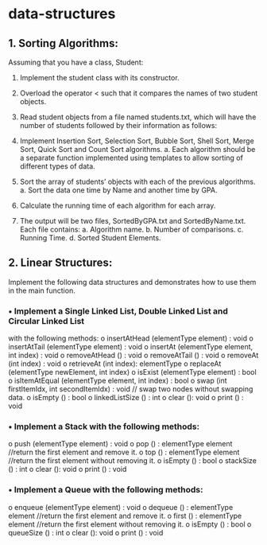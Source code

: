 # data-structures
## 1. Sorting Algorithms:
Assuming that you have a class, Student:
1. Implement the student class with its constructor.
2. Overload the operator < such that it compares the names
of two student objects.
3. Read student objects from a file named students.txt, which will have
the number of students followed by their information as follows:
4. Implement Insertion Sort, Selection Sort, Bubble Sort, Shell Sort,
Merge Sort, Quick Sort and Count Sort algorithms.
  a. Each algorithm should be a separate function implemented using
  templates to allow sorting of different types of data.

5. Sort the array of students’ objects with each of the previous algorithms.
a. Sort the data one time by Name and another time by GPA.
6. Calculate the running time of each algorithm for each array.

7. The output will be two files, SortedByGPA.txt and SortedByName.txt. Each file
contains:
  a. Algorithm name.
  b. Number of comparisons.
  c. Running Time.
  d. Sorted Student Elements.

## 2. Linear Structures:
Implement the following data structures and demonstrates how to use them in the main
function.
### • Implement a Single Linked List, Double Linked List and Circular Linked List
with the following methods:
  o insertAtHead (elementType element) : void
  o insertAtTail (elementType element) : void
  o insertAt (elementType element, int index) : void
  o removeAtHead () : void
  o removeAtTail () : void
  o removeAt (int index) : void
  o retrieveAt (int index): elementType
  o replaceAt (elementType newElement, int index)
  o isExist (elementType element) : bool
  o isItemAtEqual (elementType element, int index) : bool
  o swap (int firstItemIdx, int secondItemIdx) : void // swap two nodes without swapping
  data.
  o isEmpty () : bool
  o linkedListSize () : int
  o clear (): void
  o print () : void
### • Implement a Stack with the following methods:
  o push (elementType element) : void
  o pop () : elementType element //return the first element and remove it.
  o top () : elementType element //return the first element without removing it.
  o isEmpty () : bool
  o stackSize () : int
  o clear (): void
  o print () : void
### • Implement a Queue with the following methods:
  o enqueue (elementType element) : void
  o dequeue () : elementType element //return the first element and remove it.
  o first () : elementType element //return the first element without removing it.
  o isEmpty () : bool
  o queueSize () : int
  o clear (): void
  o print () : void
